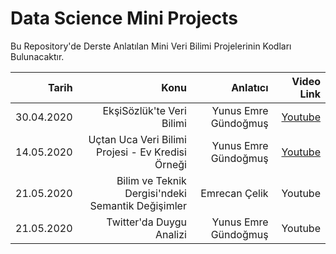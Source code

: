 # Data Science Mini Projects
Bu Repository'de Derste Anlatılan Mini Veri Bilimi Projelerinin Kodları Bulunacaktır. 


| Tarih  | Konu | Anlatıcı | Video Link |
| -----:|-----:|-----:|-----:|
| 30.04.2020   | EkşiSözlük'te Veri Bilimi |  Yunus Emre Gündoğmuş  | [Youtube](https://youtu.be/C8oRmGZ40Yc?t=6992)|
| 14.05.2020   | Uçtan Uca Veri Bilimi Projesi - Ev Kredisi Örneği | Yunus Emre Gündoğmuş | [Youtube](https://youtu.be/BDpWSbne9QI?t=558)|
| 21.05.2020   | Bilim ve Teknik Dergisi'ndeki Semantik Değişimler | Emrecan Çelik | Youtube |
| 21.05.2020   | Twitter'da Duygu Analizi | Yunus Emre Gündoğmuş | Youtube |
